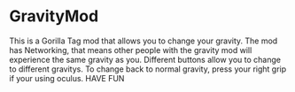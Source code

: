 # GravityMod
This is a Gorilla Tag mod that allows you to change your gravity. The mod has Networking, that means other people with the gravity mod will experience the same gravity as you. Different buttons allow you to change to different gravitys. To change back to normal gravity, press your right grip if your using oculus. HAVE FUN
